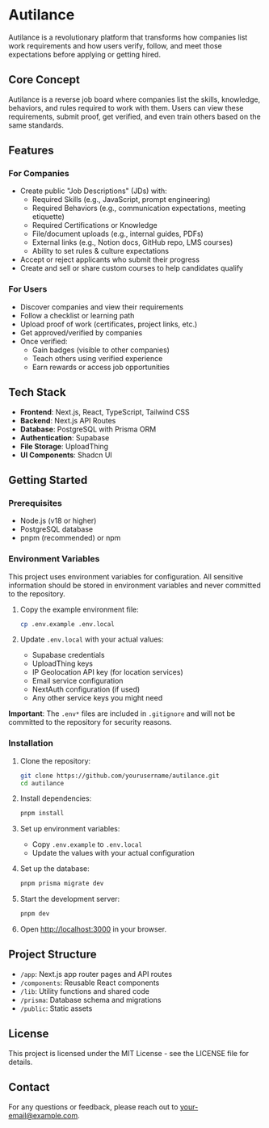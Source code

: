 # Autilance

Autilance is a revolutionary platform that transforms how companies list work requirements and how users verify, follow, and meet those expectations before applying or getting hired.

## Core Concept

Autilance is a reverse job board where companies list the skills, knowledge, behaviors, and rules required to work with them. Users can view these requirements, submit proof, get verified, and even train others based on the same standards.

## Features

### For Companies

- Create public "Job Descriptions" (JDs) with:
  - Required Skills (e.g., JavaScript, prompt engineering)
  - Required Behaviors (e.g., communication expectations, meeting etiquette)
  - Required Certifications or Knowledge
  - File/document uploads (e.g., internal guides, PDFs)
  - External links (e.g., Notion docs, GitHub repo, LMS courses)
  - Ability to set rules & culture expectations
- Accept or reject applicants who submit their progress
- Create and sell or share custom courses to help candidates qualify

### For Users

- Discover companies and view their requirements
- Follow a checklist or learning path
- Upload proof of work (certificates, project links, etc.)
- Get approved/verified by companies
- Once verified:
  - Gain badges (visible to other companies)
  - Teach others using verified experience
  - Earn rewards or access job opportunities

## Tech Stack

- **Frontend**: Next.js, React, TypeScript, Tailwind CSS
- **Backend**: Next.js API Routes
- **Database**: PostgreSQL with Prisma ORM
- **Authentication**: Supabase
- **File Storage**: UploadThing
- **UI Components**: Shadcn UI

## Getting Started

### Prerequisites

- Node.js (v18 or higher)
- PostgreSQL database
- pnpm (recommended) or npm

### Environment Variables

This project uses environment variables for configuration. All sensitive information should be stored in environment variables and never committed to the repository.

1. Copy the example environment file:
   ```bash
   cp .env.example .env.local
   ```
   
2. Update `.env.local` with your actual values:
   - Supabase credentials
   - UploadThing keys
   - IP Geolocation API key (for location services)
   - Email service configuration
   - NextAuth configuration (if used)
   - Any other service keys you might need

**Important**: The `.env*` files are included in `.gitignore` and will not be committed to the repository for security reasons.

### Installation

1. Clone the repository:
   ```bash
   git clone https://github.com/yourusername/autilance.git
   cd autilance
   ```

2. Install dependencies:
   ```bash
   pnpm install
   ```

3. Set up environment variables:
   - Copy `.env.example` to `.env.local`
   - Update the values with your actual configuration

4. Set up the database:
   ```bash
   pnpm prisma migrate dev
   ```

5. Start the development server:
   ```bash
   pnpm dev
   ```

6. Open [http://localhost:3000](http://localhost:3000) in your browser.

## Project Structure

- `/app`: Next.js app router pages and API routes
- `/components`: Reusable React components
- `/lib`: Utility functions and shared code
- `/prisma`: Database schema and migrations
- `/public`: Static assets

## License

This project is licensed under the MIT License - see the LICENSE file for details.

## Contact

For any questions or feedback, please reach out to [your-email@example.com](mailto:your-email@example.com).